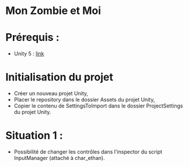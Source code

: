 # Mon Zombie et Moi

# Prérequis : 
 - Unity 5 : [link](https://unity3d.com/get-unity/download?ref=personal)

# Initialisation du projet 

 - Créer un nouveau projet Unity,
 - Placer le repository dans le dossier Assets du projet Unity,
 - Copier le contenu de SettingsToImport dans le dossier ProjectSettings du projet Unity.

 # Situation 1 : 

 - Possibilité de changer les contrôles dans l'inspector du script InputManager (attaché à char_ethan).